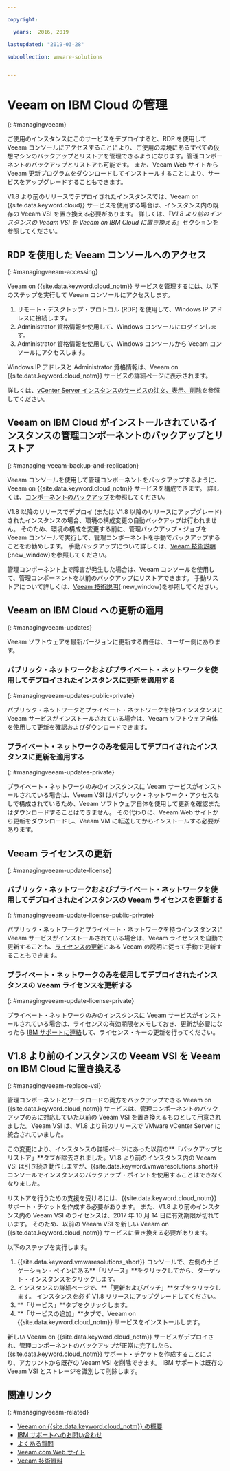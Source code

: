 ```yaml
---

copyright:

  years:  2016, 2019

lastupdated: "2019-03-28"

subcollection: vmware-solutions


---
```


# Veeam on IBM Cloud の管理
{: #managingveeam}

ご使用のインスタンスにこのサービスをデプロイすると、RDP を使用して Veeam コンソールにアクセスすることにより、ご使用の環境にあるすべての仮想マシンのバックアップとリストアを管理できるようになります。管理コンポーネントのバックアップとリストアも可能です。 また、Veeam Web サイトから Veeam 更新プログラムをダウンロードしてインストールすることにより、サービスをアップグレードすることもできます。

V1.8 より前のリリースでデプロイされたインスタンスでは、Veeam on {{site.data.keyword.cloud}} サービスを使用する場合は、インスタンス内の既存の Veeam VSI を置き換える必要があります。 詳しくは、『_V1.8 より前のインスタンスの Veeam VSI を Veeam on IBM Cloud に置き換える_』セクションを参照してください。

## RDP を使用した Veeam コンソールへのアクセス
{: #managingveeam-accessing}

Veeam on {{site.data.keyword.cloud_notm}} サービスを管理するには、以下のステップを実行して Veeam コンソールにアクセスします。
1. リモート・デスクトップ・プロトコル (RDP) を使用して、Windows IP アドレスに接続します。
2. Administrator 資格情報を使用して、Windows コンソールにログインします。
3. Administrator 資格情報を使用して、Windows コンソールから Veeam コンソールにアクセスします。

Windows IP アドレスと Administrator 資格情報は、Veeam on {{site.data.keyword.cloud_notm}} サービスの詳細ページに表示されます。

詳しくは、[vCenter Server インスタンスのサービスの注文、表示、削除](/docs/services/vmwaresolutions/vcenter?topic=vmware-solutions-vc_addingremovingservices)を参照してください。

## Veeam on IBM Cloud がインストールされているインスタンスの管理コンポーネントのバックアップとリストア
{: #managing-veeam-backup-and-replication}

Veeam コンソールを使用して管理コンポーネントをバックアップするように、Veeam on {{site.data.keyword.cloud_notm}} サービスを構成できます。 詳しくは、[コンポーネントのバックアップ](/docs/services/vmwaresolutions/archiref/solution?topic=vmware-solutions-solution_backingup)を参照してください。

V1.8 以降のリリースでデプロイ (または V1.8 以降のリリースにアップグレード) されたインスタンスの場合、環境の構成変更の自動バックアップは行われません。 そのため、環境の構成を変更する前に、管理バックアップ・ジョブを Veeam コンソールで実行して、管理コンポーネントを手動でバックアップすることをお勧めします。 手動バックアップについて詳しくは、[Veeam 技術説明](https://helpcenter.veeam.com/backup/vsphere/scheduing_manual.html){:new_window}を参照してください。

管理コンポーネント上で障害が発生した場合は、Veeam コンソールを使用して、管理コンポーネントを以前のバックアップにリストアできます。 手動リストアについて詳しくは、[Veeam 技術説明]( https://helpcenter.veeam.com/backup/vsphere/performing_full_recovery.html){:new_window}を参照してください。

## Veeam on IBM Cloud への更新の適用
{: #managingveeam-updates}

Veeam ソフトウェアを最新バージョンに更新する責任は、ユーザー側にあります。

### パブリック・ネットワークおよびプライベート・ネットワークを使用してデプロイされたインスタンスに更新を適用する
{: #managingveeam-updates-public-private}

パブリック・ネットワークとプライベート・ネットワークを持つインスタンスに Veeam サービスがインストールされている場合は、Veeam ソフトウェア自体を使用して更新を確認およびダウンロードできます。

### プライベート・ネットワークのみを使用してデプロイされたインスタンスに更新を適用する
{: #managingveeam-updates-private}

プライベート・ネットワークのみのインスタンスに Veeam サービスがインストールされている場合は、Veeam VSI はパブリック・ネットワーク・アクセスなしで構成されているため、Veeam ソフトウェア自体を使用して更新を確認またはダウンロードすることはできません。 その代わりに、Veeam Web サイトから更新をダウンロードし、Veeam VM に転送してからインストールする必要があります。

## Veeam ライセンスの更新
{: #managingveeam-update-license}

### パブリック・ネットワークおよびプライベート・ネットワークを使用してデプロイされたインスタンスの Veeam ライセンスを更新する
{: #managingveeam-update-license-public-private}

パブリック・ネットワークとプライベート・ネットワークを持つインスタンスに Veeam サービスがインストールされている場合は、Veeam ライセンスを自動で更新することも、[ライセンスの更新]( https://helpcenter.veeam.com/docs/backup/vsphere/license_update.html)にある Veeam の説明に従って手動で更新することもできます。

### プライベート・ネットワークのみを使用してデプロイされたインスタンスの Veeam ライセンスを更新する
{: #managingveeam-update-license-private}

プライベート・ネットワークのみのインスタンスに Veeam サービスがインストールされている場合は、ライセンスの有効期限をメモしておき、更新が必要になったら [IBM サポートに連絡](/docs/services/vmwaresolutions/vmonic?topic=vmware-solutions-trbl_support)して、ライセンス・キーの更新を行ってください。

## V1.8 より前のインスタンスの Veeam VSI を Veeam on IBM Cloud に置き換える
{: #managingveeam-replace-vsi}

管理コンポーネントとワークロードの両方をバックアップできる Veeam on {{site.data.keyword.cloud_notm}} サービスは、管理コンポーネントのバックアップのみに対応していた以前の Veeam VSI を置き換えるものとして用意されました。Veeam VSI は、V1.8 より前のリリースで VMware vCenter Server に統合されていました。

この変更により、インスタンスの詳細ページにあった以前の**「バックアップとリストア」**タブが除去されました。V1.8 より前のインスタンス内の Veeam VSI は引き続き動作しますが、{{site.data.keyword.vmwaresolutions_short}} コンソールでインスタンスのバックアップ・ポイントを使用することはできなくなりました。

リストアを行うための支援を受けるには、{{site.data.keyword.cloud_notm}} サポート・チケットを作成する必要があります。 また、V1.8 より前のインスタンス内の Veeam VSI のライセンスは、2017 年 10 月 14 日に有効期限が切れています。 そのため、以前の Veeam VSI を新しい Veeam on {{site.data.keyword.cloud_notm}} サービスに置き換える必要があります。

以下のステップを実行します。
1. {{site.data.keyword.vmwaresolutions_short}} コンソールで、左側のナビゲーション・ペインにある**「リソース」**をクリックしてから、ターゲット・インスタンスをクリックします。
2. インスタンスの詳細ページで、**「更新およびパッチ」**タブをクリックします。 インスタンスを必ず V1.8 リリースにアップグレードしてください。
3. **「サービス」**タブをクリックします。
4. **「サービスの追加」**タブで、Veeam on {{site.data.keyword.cloud_notm}} サービスをインストールします。

新しい Veeam on {{site.data.keyword.cloud_notm}} サービスがデプロイされ、管理コンポーネントのバックアップが正常に完了したら、{{site.data.keyword.cloud_notm}} サポート・チケットを作成することにより、アカウントから既存の Veeam VSI を削除できます。 IBM サポートは既存の Veeam VSI とストレージを識別して削除します。

## 関連リンク
{: #managingveeam-related}

* [Veeam on {{site.data.keyword.cloud_notm}} の概要](/docs/services/vmwaresolutions/services?topic=vmware-solutions-veeam_considerations)
* [IBM サポートへのお問い合わせ](/docs/services/vmwaresolutions/vmonic?topic=vmware-solutions-trbl_support)
* [よくある質問](/docs/services/vmwaresolutions/vmonic?topic=vmware-solutions-faq)
* [Veeam.com Web サイト](https://www.veeam.com/)
* [Veeam 技術資料](https://www.veeam.com/documentation-guides-datasheets.html)
